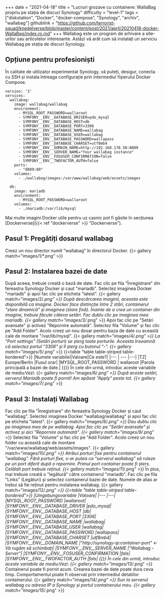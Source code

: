 +++
date = "2021-04-18"
title = "Lucruri grozave cu containere: WallaBag propriu pe stația de discuri Synology"
difficulty = "level-1"
tags = ["diskstation", "Docker", "docker-compose", "Synology", "archiv", "wallabag"]
githublink = "https://github.com/terrorist-squad/knedelverse/blob/master/content/post/2021/april/20210418-docker-WallaBag/index.ro.md"
+++
Wallabag este un program de arhivare a site-urilor sau articolelor interesante. Astăzi vă arăt cum să instalați un serviciu Wallabag pe stația de discuri Synology.
## Opțiune pentru profesioniști
În calitate de utilizator experimentat Synology, vă puteți, desigur, conecta cu SSH și instala întreaga configurație prin intermediul fișierului Docker Compose.
```
version: '3'
services:
  wallabag:
    image: wallabag/wallabag
    environment:
      - MYSQL_ROOT_PASSWORD=wallaroot
      - SYMFONY__ENV__DATABASE_DRIVER=pdo_mysql
      - SYMFONY__ENV__DATABASE_HOST=db
      - SYMFONY__ENV__DATABASE_PORT=3306
      - SYMFONY__ENV__DATABASE_NAME=wallabag
      - SYMFONY__ENV__DATABASE_USER=wallabag
      - SYMFONY__ENV__DATABASE_PASSWORD=wallapass
      - SYMFONY__ENV__DATABASE_CHARSET=utf8mb4
      - SYMFONY__ENV__DOMAIN_NAME=http://192.168.178.50:8089
      - SYMFONY__ENV__SERVER_NAME="Your wallabag instance"
      - SYMFONY__ENV__FOSUSER_CONFIRMATION=false
      - SYMFONY__ENV__TWOFACTOR_AUTH=false
    ports:
      - "8089:80"
    volumes:
      - ./wallabag/images:/var/www/wallabag/web/assets/images

  db:
    image: mariadb
    environment:
      - MYSQL_ROOT_PASSWORD=wallaroot
    volumes:
      - ./mariadb:/var/lib/mysql

```
Mai multe imagini Docker utile pentru uz casnic pot fi găsite în secțiunea [Dockerverse]({{< ref "dockerverse" >}} "Dockerverse").
## Pasul 1: Pregătiți dosarul wallabag
Creez un nou director numit "wallabag" în directorul Docker.
{{< gallery match="images/1/*.png" >}}

## Pasul 2: Instalarea bazei de date
După aceea, trebuie creată o bază de date. Fac clic pe fila "Înregistrare" din fereastra Synology Docker și caut "mariadb". Selectez imaginea Docker "mariadb" și apoi fac clic pe eticheta "latest".
{{< gallery match="images/2/*.png" >}}
După descărcarea imaginii, aceasta este disponibilă ca imagine. Docker face distincție între 2 stări, containerul "stare dinamică" și imaginea (stare fixă). Înainte de a crea un container din imagine, trebuie făcute câteva setări. Fac dublu clic pe imaginea mea mariadb.
{{< gallery match="images/3/*.png" >}}
Apoi fac clic pe "Setări avansate" și activez "Repornire automată". Selectez fila "Volume" și fac clic pe "Add Folder". Acolo creez un nou dosar pentru baza de date cu această cale de montare "/var/lib/mysql".
{{< gallery match="images/4/*.png" >}}
La "Port settings" (Setări porturi) se șterg toate porturile. Aceasta înseamnă că selectez portul "3306" și îl șterg cu butonul "-".
{{< gallery match="images/5/*.png" >}}
{{<table "table table-striped table-bordered">}}
|Numele variabilei|Valoare|Ce este?|
|--- | --- |---|
|TZ| Europe/Berlin	|Fusul orar|
|MYSQL_ROOT_PASSWORD	 | wallaroot |Parola principală a bazei de date.|
{{</table>}}
În cele din urmă, introduc aceste variabile de mediu:Vezi:
{{< gallery match="images/6/*.png" >}}
După aceste setări, serverul Mariadb poate fi pornit! Am apăsat "Apply" peste tot.
{{< gallery match="images/7/*.png" >}}

## Pasul 3: Instalați Wallabag
Fac clic pe fila "Înregistrare" din fereastra Synology Docker și caut "wallabag". Selectez imaginea Docker "wallabag/wallabag" și apoi fac clic pe eticheta "latest".
{{< gallery match="images/8/*.png" >}}
Dau dublu clic pe imaginea mea de pe wallabag. Apoi fac clic pe "Setări avansate" și activez și aici "Repornire automată".
{{< gallery match="images/9/*.png" >}}
Selectez fila "Volume" și fac clic pe "Add Folder". Acolo creez un nou folder cu această cale de montare "/var/www/wallabag/web/assets/images".
{{< gallery match="images/10/*.png" >}}
Atribui porturi fixe pentru containerul "wallabag". Fără porturi fixe, s-ar putea ca "serverul wallabag" să ruleze pe un port diferit după o repornire. Primul port container poate fi șters. Celălalt port trebuie reținut.
{{< gallery match="images/11/*.png" >}}
În plus, mai trebuie creată o "legătură" către containerul "mariadb". Fac clic pe fila "Links" (Legături) și selectez containerul bazei de date. Numele de alias ar trebui să fie reținut pentru instalarea wallabag.
{{< gallery match="images/12/*.png" >}}
{{<table "table table-striped table-bordered">}}
|Umgebungsvariable	|Valoare|
|--- |---|
|MYSQL_ROOT_PASSWORD	|wallaroot|
|SYMFONY__ENV__DATABASE_DRIVER	|pdo_mysql|
|SYMFONY__ENV__DATABASE_HOST	|db|
|SYMFONY__ENV__DATABASE_PORT	|3306|
|SYMFONY__ENV__DATABASE_NAME	|wallabag|
|SYMFONY__ENV__DATABASE_USER	|wallabag|
|SYMFONY__ENV__DATABASE_PASSWORD	|wallapass|
|SYMFONY__ENV__DATABASE_CHARSET |utf8mb4|
|SYMFONY__ENV__DOMAIN_NAME	|"http://synology-ip:container-port" <- Vă rugăm să schimbați|
|SYMFONY__ENV__SERVER_NAME	|"Wallabag - Server"|
|SYMFONY__ENV__FOSUSER_CONFIRMATION	|fals|
|SYMFONY__ENV__TWOFACTOR_AUTH	|fals|
{{</table>}}
În cele din urmă, introduc aceste variabile de mediu:Vezi:
{{< gallery match="images/13/*.png" >}}
Containerul poate fi pornit acum. Crearea bazei de date poate dura ceva timp. Comportamentul poate fi observat prin intermediul detaliilor containerului.
{{< gallery match="images/14/*.png" >}}
Sun la serverul wallabag cu adresa IP a Synology și portul containerului meu.
{{< gallery match="images/15/*.png" >}}
